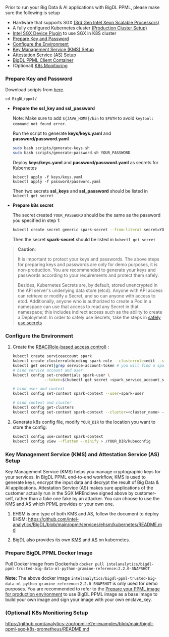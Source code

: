 Prior to run your Big Data & AI applications with BigDL PPML, please make sure the following is setup

* Hardware that supports SGX [(3rd Gen Intel Xeon Scalable Processors)](https://www.intel.com/content/www/us/en/products/docs/processors/xeon/3rd-gen-xeon-scalable-processors-brief.html)
* A fully configured Kubernetes cluster [(Production Cluster Setup)](https://kubernetes.io/docs/setup/production-environment/#production-cluster-setup)
* [Intel SGX Device Plugin](https://bigdl.readthedocs.io/en/latest/doc/PPML/QuickStart/deploy_intel_sgx_device_plugin_for_kubernetes.html) to use SGX in K8S cluster
* [Prepare Key and Password](#prepare-key-and-password)
* [Configure the Environment](#configure-the-environment)
* [Key Management Service (KMS) Setup](#key-management-service-kms-setup)
* [Attestation Service (AS) Setup](#attestation-service-as-setup)
* [BigDL PPML Client Container](#start-bigdl-ppml-client-container)
* (Optional) [K8s Monitioring](#optional-k8s-monitioring-setup)

### Prepare Key and Password
Download scripts from [here](https://github.com/intel-analytics/BigDL).

```
cd BigDL/ppml/
```

* **Prepare the ssl_key and ssl_password**
  
  Note: Make sure to add `${JAVA_HOME}/bin` to `$PATH` to avoid `keytool: command not found error`.

  Run the script to generate **keys/keys.yaml** and **password/password.yaml**
  ```bash
  sudo bash scripts/generate-keys.sh
  sudo bash scripts/generate-password.sh YOUR_PASSWORD
  ```

  Deploy **keys/keys.yaml** and **password/password.yaml** as secrets for Kubernetes
  ```
  kubectl apply -f keys/keys.yaml
  kubectl apply -f password/password.yaml
  ```
  Then two secrets **ssl_keys** and **ssl_password** should be listed in `kubectl get secret`



  
* **Prepare k8s secret**

  The secret created `YOUR_PASSWORD` should be the same as the password you specified in step 1:

   ```bash
   kubectl create secret generic spark-secret --from-literal secret=YOUR_PASSWORD
   ```
   Then the secret **spark-secret** should be listed in `kubectl get secret`
   

>**Caution**: 
>
>It is important to protect your keys and passwords. The above steps for preparing keys and passwords are only for demo purposes, it is non-production. You are recommended to generate your keys and passwords according to your requirements and protect them safely.
>
>Besides, Kubernetes Secrets are, by default, stored unencrypted in the API server's underlying data store (etcd). Anyone with API access can retrieve or modify a Secret, and so can anyone with access to etcd. Additionally, anyone who is authorized to create a Pod in a namespace can use that access to read any Secret in that namespace; this includes indirect access such as the ability to create a Deployment. In order to safely use Secrets, take the steps in [safely use secrets](https://kubernetes.io/docs/concepts/configuration/secret/)

### Configure the Environment

1. Create the [RBAC(Role-based access control)](https://spark.apache.org/docs/latest/running-on-kubernetes.html#rbac) :

    ```bash
    kubectl create serviceaccount spark
    kubectl create clusterrolebinding spark-role --clusterrole=edit --serviceaccount=default:spark --namespace=default
    kubectl get secret|grep service-account-token # you will find a spark service account secret, format like spark-token-12345
    # bind service account and user
    kubectl config set-credentials spark-user \
                  --token=$(kubectl get secret <spark_service_account_secret> -o jsonpath={.data.token} | base64 -d)

    # bind user and context
    kubectl config set-context spark-context --user=spark-user

    # bind context and cluster
    kubectl config get-clusters
    kubectl config set-context spark-context --cluster=<cluster_name> --user=spark-user
    ```

2. Generate k8s config file, modify `YOUR_DIR` to the location you want to store the config:

    ```bash
    kubectl config use-context spark-context
    kubectl config view --flatten --minify > /YOUR_DIR/kubeconfig
    ```


### Key Management Service (KMS) and Attestation Service (AS) Setup
Key Management Service (KMS) helps you manage cryptographic keys for your services. In BigDL PPML end-to-end workflow, KMS is used to generate keys, encrypt the input data and decrypt the result of Big Data & AI applications. Attestation Service (AS) makes sure applications of the customer actually run in the SGX MREnclave signed above by customer-self, rather than a fake one fake by an attacker. You can choose to use the KMS and AS which PPML provides or your own one.

1. EHSM is one type of both KMS and AS, follow the document to deploy EHSM: https://github.com/intel-analytics/BigDL/blob/main/ppml/services/ehsm/kubernetes/README.md

2. BigDL also provides its own [KMS](https://github.com/Uxito-Ada/BigDL/tree/main/ppml/services/bigdl-kms/kubernetes#deploy-bigdl-kms-key-management-service-on-kubernetes) and [AS](https://github.com/Uxito-Ada/BigDL/tree/main/ppml/services/bigdl-attestation-service/kubernetes#deploy-bigdl-remote-attestation-service-on-kubernetes) on kubernetes. 

### Prepare BigDL PPML Docker Image

Pull Docker image from Dockerhub
    ```
    docker pull intelanalytics/bigdl-ppml-trusted-big-data-ml-python-gramine-reference:2.2.0-SNAPSHOT
    ```

**Note:** The above docker image `intelanalytics/bigdl-ppml-trusted-big-data-ml-python-gramine-reference:2.2.0-SNAPSHOT` is only used for demo purposes. You are recommended to refer to the [Prepare your PPML image for production environment](./../README.md#step-1-prepare-your-ppml-image-for-production-environment) to use BigDL PPML image as a base image to build your own image and sign your image with your own enclave_key.

### (Optional) K8s Monitioring Setup
https://github.com/analytics-zoo/ppml-e2e-examples/blob/main/bigdl-ppml-sgx-k8s-prometheus/README.md
